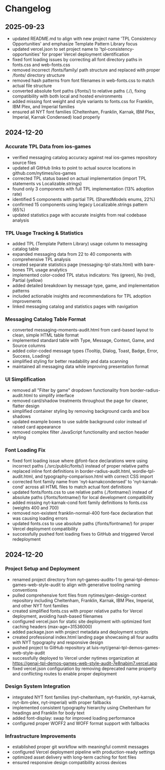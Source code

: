 # Changelog

## 2025-09-23
- updated README.md to align with new project name 'TPL Consistency Opportunities' and emphasize Template Pattern Library focus
- updated vercel.json to set project name to 'tpl-consistency-opportunities' for proper Vercel deployment identification
- fixed font loading issues by correcting all font directory paths in fonts.css and web-fonts.css
- removed incorrect /fonts/family/ path structure and replaced with proper /fonts/ directory structure 
- removed hash patterns from font filenames in web-fonts.css to match actual file structure
- converted absolute font paths (/fonts/) to relative paths (./), fixing compatibility with both local and hosted environments
- added missing font weight and style variants to fonts.css for Franklin, IBM Plex, and Imperial families
- ensured all NYT font families (Cheltenham, Franklin, Karnak, IBM Plex, Imperial, Karnak Condensed) load properly

## 2024-12-20

### Accurate TPL Data from ios-games
- verified messaging catalog accuracy against real ios-games repository source files  
- updated all GitHub links to point to actual source locations in github.com/nytimes/ios-games
- corrected TPL status based on actual implementation (import TPL statements vs Localizable.strings)
- found only 3 components with full TPL implementation (13% adoption rate)
- identified 5 components with partial TPL (SharedModels enums, 22%)
- confirmed 15 components using legacy Localizable.strings pattern (65%)
- updated statistics page with accurate insights from real codebase analysis

### TPL Usage Tracking & Statistics
- added TPL (Template Pattern Library) usage column to messaging catalog table
- expanded messaging data from 22 to 40 components with comprehensive TPL analysis
- created separate statistics page (messaging-tpl-stats.html) with bare-bones TPL usage analytics
- implemented color-coded TPL status indicators: Yes (green), No (red), Partial (yellow)
- added detailed breakdown by message type, game, and implementation patterns
- included actionable insights and recommendations for TPL adoption improvements
- linked messaging catalog and statistics pages with navigation

### Messaging Catalog Table Format
- converted messaging-moments-audit.html from card-based layout to clean, simple HTML table format
- implemented standard table with Type, Message, Context, Game, and Source columns
- added color-coded message types (Tooltip, Dialog, Toast, Badge, Error, Success, Loading)
- simplified styling for better readability and data scanning
- maintained all messaging data while improving presentation format

### UI Simplification
- removed all "Filter by game" dropdown functionality from border-radius-audit.html to simplify interface
- removed card/shadow treatments throughout the page for cleaner, flatter design
- simplified container styling by removing background cards and box shadows
- updated example boxes to use subtle background color instead of raised card appearance
- removed complex filter JavaScript functionality and section header styling

### Font Loading Fix
- fixed font loading issue where @font-face declarations were using incorrect paths (./src/public/fonts/) instead of proper relative paths
- replaced inline font definitions in border-radius-audit.html, wordle-tpl-audit.html, and typography-comparison.html with correct CSS import
- corrected font family name from 'nyt-karnakcondensed' to 'nyt-karnak-cond' across all HTML files to match actual font definitions
- updated fonts/fonts.css to use relative paths (./fontname/) instead of absolute paths (/fonts/fontname/) for local development compatibility
- added missing nyt-karnak-cond font family definitions to fonts.css (weights 400 and 700)
- removed non-existent franklin-normal-400 font-face declaration that was causing loading errors
- updated fonts.css to use absolute paths (/fonts/fontname/) for proper Vercel deployment compatibility
- successfully pushed font loading fixes to GitHub and triggered Vercel redeployment

## 2024-12-20

### Project Setup and Deployment
- renamed project directory from nyt-games-audits-1 to genai-tpl-demos-games-web-style-audit to align with generative tooling naming conventions
- pulled comprehensive font files from nytimes/gen-design-context repository including Cheltenham, Franklin, Karnak, IBM Plex, Imperial, and other NYT font families
- created simplified fonts.css with proper relative paths for Vercel deployment, avoiding hash-based filenames
- configured vercel.json for static site deployment with optimized font caching headers (max-age=31536000)
- added package.json with project metadata and deployment scripts
- created professional index.html landing page showcasing all four audits with NYT typography and responsive design
- pushed project to GitHub repository at luis-nyt/genai-tpl-demos-games-web-style-audit
- successfully deployed to Vercel under nytimes organization at https://genai-tpl-demos-games-web-style-audit-7e8nabjm7.vercel.app
- fixed vercel.json configuration by removing deprecated name property and conflicting routes to enable proper deployment

### Design System Integration
- integrated NYT font families (nyt-cheltenham, nyt-franklin, nyt-karnak, nyt-ibm-plex, nyt-imperial) with proper fallbacks
- implemented consistent typography hierarchy using Cheltenham for headings and Franklin for body text
- added font-display: swap for improved loading performance
- configured proper WOFF2 and WOFF format support with fallbacks

### Infrastructure Improvements
- established proper git workflow with meaningful commit messages
- configured Vercel deployment pipeline with production-ready settings
- optimized asset delivery with long-term caching for font files
- ensured responsive design compatibility across devices
